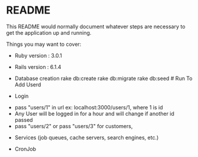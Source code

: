 # README

This README would normally document whatever steps are necessary to get the
application up and running.

Things you may want to cover:

* Ruby version : 3.0.1
* Rails version : 6.1.4

* Database creation
rake db:create
rake db:migrate
rake db:seed # Run To Add Userd

* Login
- pass "users/1" in url ex: localhost:3000/users/1, where 1 is id
- Any User will be logged in for a hour and will change if another id passed
- pass "users/2" or pass "users/3" for customers,

* Services (job queues, cache servers, search engines, etc.)
- CronJob


